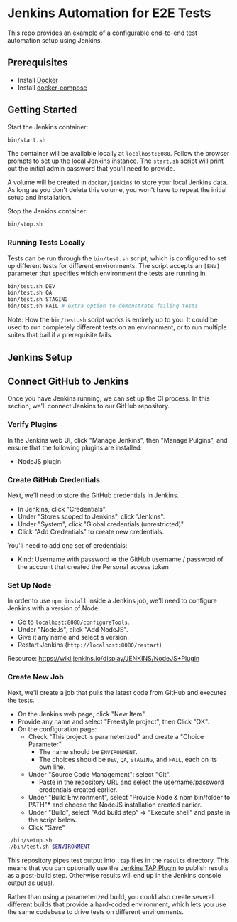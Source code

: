 # Jenkins Automation for E2E Tests

This repo provides an example of a configurable end-to-end test automation setup using Jenkins.

## Prerequisites

- Install [Docker](https://www.docker.com/get-started)
- Install [docker-compose](https://docs.docker.com/compose/install/)

## Getting Started

Start the Jenkins container:

```sh
bin/start.sh
```

The container will be available locally at `localhost:8080`. Follow the browser prompts to set up the local Jenkins instance. The `start.sh` script will print out the initial admin password that you'll need to provide.

A volume will be created in `docker/jenkins` to store your local Jenkins data. As long as you don't delete this volume, you won't have to repeat the initial setup and installation. 

Stop the Jenkins container:

```sh
bin/stop.sh
```

### Running Tests Locally

Tests can be run through the `bin/test.sh` script, which is configured to set up different tests for different environments. The script accepts an `[ENV]` parameter that specifies which environment the tests are running in.

```sh
bin/test.sh DEV
bin/test.sh QA
bin/test.sh STAGING
bin/test.sh FAIL # extra option to demonstrate failing tests
```

Note: How the `bin/test.sh` script works is entirely up to you. It could be used to run completely different tests on an environment, or to run multiple suites that bail if a prerequisite fails.

## Jenkins Setup

## Connect GitHub to Jenkins

Once you have Jenkins running, we can set up the CI process. In this section, we'll connect Jenkins to our GitHub repository.

### Verify Plugins

In the Jenkins web UI, click "Manage Jenkins", then "Manage Pulgins", and ensure that the following plugins are installed:

- NodeJS plugin

### Create GitHub Credentials

Next, we'll need to store the GitHub credentials in Jenkins.

- In Jenkins, click "Credentials".
- Under "Stores scoped to Jenkins", click "Jenkins".
- Under "System", click "Global credentials (unrestricted)".
- Click "Add Credentials" to create new credentials.

You'll need to add one set of credentials:

- Kind: Username with password => the GitHub username / password of the account that created the Personal access token

### Set Up Node 
 
In order to use `npm install` inside a Jenkins job, we'll need to configure Jenkins with a version of Node:

- Go to `localhost:8080/configureTools`.
- Under "NodeJs", click "Add NodeJS".
- Give it any name and select a version.
- Restart Jenkins (`http://localhost:8080/restart`)

Resource: https://wiki.jenkins.io/display/JENKINS/NodeJS+Plugin

### Create New Job

Next, we'll create a job that pulls the latest code from GitHub and executes the tests.

- On the Jenkins web page, click "New Item".
- Provide any name and select "Freestyle project", then Click "OK".
- On the configuration page:
  - Check "This project is parameterized" and create a "Choice Parameter"
    - The name should be `ENVIRONMENT`.
    - The choices should be `DEV`, `QA`, `STAGING`, and `FAIL`, each on its own line.
  - Under "Source Code Management": select "Git".
    - Paste in the repository URL and select the username/password credentials created earlier.
  - Under "Build Environment", select "Provide Node & npm bin/folder to PATH"* and choose the NodeJS installation created earlier.
  - Under "Build", select "Add build step" => "Execute shell" and paste in the script below.
  - Click "Save"

```sh
./bin/setup.sh
./bin/test.sh $ENVIRONMENT
```

This repository pipes test output into `.tap` files in the `results` directory. This means that you can optionally use the [Jenkins TAP Plugin](https://wiki.jenkins.io/display/JENKINS/TAP+Plugin) to publish results as a post-build step. Otherwise results will end up in the Jenkins console output as usual.

Rather than using a parameterized build, you could also create several different builds that provide a hard-coded environment, which lets you use the same codebase to drive tests on different environments.

